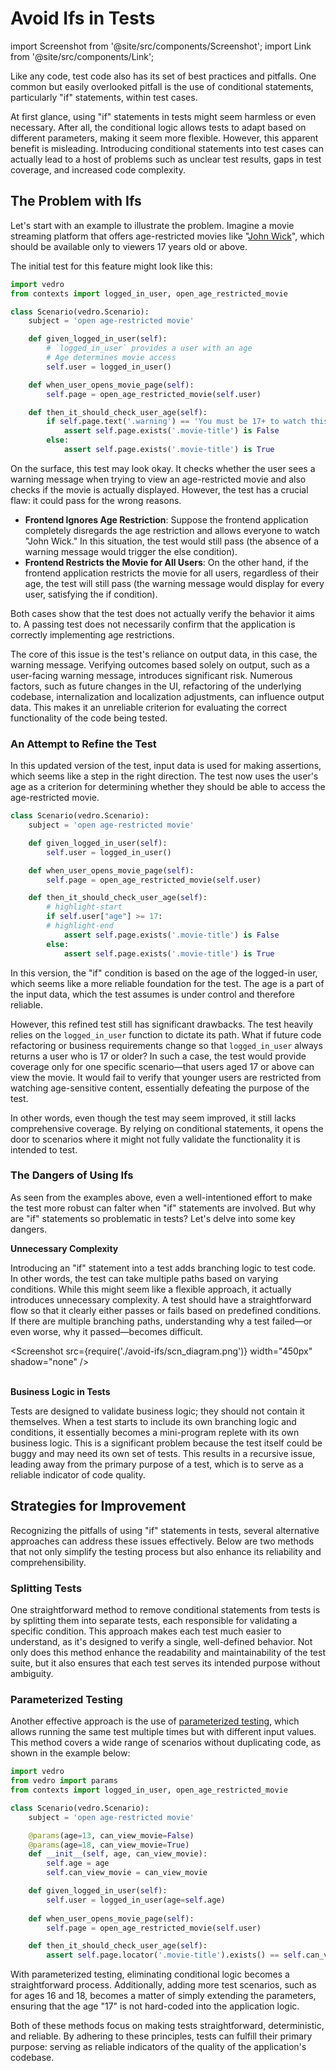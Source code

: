 # Avoid Ifs in Tests

import Screenshot from '@site/src/components/Screenshot';
import Link from '@site/src/components/Link';


Like any code, test code also has its set of best practices and pitfalls. One common but easily overlooked pitfall is the use of conditional statements, particularly "if" statements, within test cases.

At first glance, using "if" statements in tests might seem harmless or even necessary. After all, the conditional logic allows tests to adapt based on different parameters, making it seem more flexible. However, this apparent benefit is misleading. Introducing conditional statements into test cases can actually lead to a host of problems such as unclear test results, gaps in test coverage, and increased code complexity.

## The Problem with Ifs

Let's start with an example to illustrate the problem. Imagine a movie streaming platform that offers age-restricted movies like "[John Wick](https://www.metacritic.com/movie/john-wick/)", which should be available only to viewers 17 years old or above.

The initial test for this feature might look like this:

```python
import vedro
from contexts import logged_in_user, open_age_restricted_movie

class Scenario(vedro.Scenario):
    subject = 'open age-restricted movie'

    def given_logged_in_user(self):
        # `logged_in_user` provides a user with an age
        # Age determines movie access
        self.user = logged_in_user()

    def when_user_opens_movie_page(self):
        self.page = open_age_restricted_movie(self.user)

    def then_it_should_check_user_age(self):
        if self.page.text('.warning') == 'You must be 17+ to watch this movie':
            assert self.page.exists('.movie-title') is False
        else:
            assert self.page.exists('.movie-title') is True
```

On the surface, this test may look okay. It checks whether the user sees a warning message when trying to view an age-restricted movie and also checks if the movie is actually displayed. However, the test has a crucial flaw: it could pass for the wrong reasons.

- **Frontend Ignores Age Restriction**: Suppose the frontend application completely disregards the age restriction and allows everyone to watch "John Wick." In this situation, the test would still pass (the absence of a warning message would trigger the else condition).
- **Frontend Restricts the Movie for All Users**: On the other hand, if the frontend application restricts the movie for all users, regardless of their age, the test will still pass (the warning message would display for every user, satisfying the if condition).

Both cases show that the test does not actually verify the behavior it aims to. A passing test does not necessarily confirm that the application is correctly implementing age restrictions.

The core of this issue is the test's reliance on output data, in this case, the warning message. Verifying outcomes based solely on output, such as a user-facing warning message, introduces significant risk. Numerous factors, such as future changes in the UI, refactoring of the underlying codebase, internalization and localization adjustments, can influence output data. This makes it an unreliable criterion for evaluating the correct functionality of the code being tested.

### An Attempt to Refine the Test

In this updated version of the test, input data is used for making assertions, which seems like a step in the right direction. The test now uses the user's age as a criterion for determining whether they should be able to access the age-restricted movie.

```python
class Scenario(vedro.Scenario):
    subject = 'open age-restricted movie'

    def given_logged_in_user(self):
        self.user = logged_in_user()

    def when_user_opens_movie_page(self):
        self.page = open_age_restricted_movie(self.user)

    def then_it_should_check_user_age(self):
        # highlight-start
        if self.user["age"] >= 17:
        # highlight-end
            assert self.page.exists('.movie-title') is False
        else:
            assert self.page.exists('.movie-title') is True
```

In this version, the "if" condition is based on the age of the logged-in user, which seems like a more reliable foundation for the test. The age is a part of the input data, which the test assumes is under control and therefore reliable.

However, this refined test still has significant drawbacks. The test heavily relies on the `logged_in_user` function to dictate its path. What if future code refactoring or business requirements change so that `logged_in_user` always returns a user who is 17 or older? In such a case, the test would provide coverage only for one specific scenario—that users aged 17 or above can view the movie. It would fail to verify that younger users are restricted from watching age-sensitive content, essentially defeating the purpose of the test.

In other words, even though the test may seem improved, it still lacks comprehensive coverage. By relying on conditional statements, it opens the door to scenarios where it might not fully validate the functionality it is intended to test.

### The Dangers of Using Ifs

As seen from the examples above, even a well-intentioned effort to make the test more robust can falter when "if" statements are involved. But why are "if" statements so problematic in tests? Let's delve into some key dangers.

**Unnecessary Complexity**

Introducing an "if" statement into a test adds branching logic to test code. In other words, the test can take multiple paths based on varying conditions. While this might seem like a flexible approach, it actually introduces unnecessary complexity. A test should have a straightforward flow so that it clearly either passes or fails based on predefined conditions. If there are multiple branching paths, understanding why a test failed—or even worse, why it passed—becomes difficult.

<Screenshot src={require('./avoid-ifs/scn_diagram.png')} width="450px" shadow="none" /><br/>
<br/>

**Business Logic in Tests**

Tests are designed to validate business logic; they should not contain it themselves. When a test starts to include its own branching logic and conditions, it essentially becomes a mini-program replete with its own business logic. This is a significant problem because the test itself could be buggy and may need its own set of tests. This results in a recursive issue, leading away from the primary purpose of a test, which is to serve as a reliable indicator of code quality.

## Strategies for Improvement

Recognizing the pitfalls of using "if" statements in tests, several alternative approaches can address these issues effectively. Below are two methods that not only simplify the testing process but also enhance its reliability and comprehensibility.

### Splitting Tests

One straightforward method to remove conditional statements from tests is by splitting them into separate tests, each responsible for validating a specific condition. This approach makes each test much easier to understand, as it's designed to verify a single, well-defined behavior. Not only does this method enhance the readability and maintainability of the test suite, but it also ensures that each test serves its intended purpose without ambiguity. 

### Parameterized Testing

Another effective approach is the use of [parameterized testing](https://vedro.io/docs/features/parameterized-scenarios), which allows running the same test multiple times but with different input values. This method covers a wide range of scenarios without duplicating code, as shown in the example below:

```python
import vedro
from vedro import params
from contexts import logged_in_user, open_age_restricted_movie

class Scenario(vedro.Scenario):
    subject = 'open age-restricted movie'

    @params(age=13, can_view_movie=False)
    @params(age=18, can_view_movie=True)
    def __init__(self, age, can_view_movie):
        self.age = age
        self.can_view_movie = can_view_movie

    def given_logged_in_user(self):
        self.user = logged_in_user(age=self.age)
        
    def when_user_opens_movie_page(self):
        self.page = open_age_restricted_movie(self.user)

    def then_it_should_check_user_age(self):
        assert self.page.locator('.movie-title').exists() == self.can_view_movie
```

With parameterized testing, eliminating conditional logic becomes a straightforward process. Additionally, adding more test scenarios, such as for ages 16 and 18, becomes a matter of simply extending the parameters, ensuring that the age "17" is not hard-coded into the application logic.

Both of these methods focus on making tests straightforward, deterministic, and reliable. By adhering to these principles, tests can fulfill their primary purpose: serving as reliable indicators of the quality of the application's codebase.
